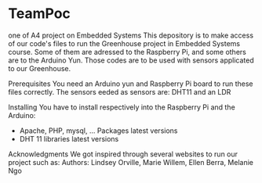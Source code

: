 # TeamPoc
one of A4 project on Embedded Systems 
This depository is to make access of our code's files to run the Greenhouse project in Embedded Systems course.
Some of them are adressed to the Raspberry Pi, and some others are to the Arduino Yun.
Those codes are to be used with sensors applicated to our Greenhouse.

Prerequisites
You need an Arduino yun and Raspberry Pi board to run these files correctly.
The sensors eeded as sensors are: DHT11 and an LDR

Installing
You have to install respectively into the Raspberry Pi and the Arduino:
- Apache, PHP, mysql, ...         Packages latest versions 
- DHT 11 libraries latest versions

Acknowledgments
We got inspired through several websites to run our project such as: 
Authors: Lindsey Orville, Marie Willem, Ellen Berra, Melanie Ngo
